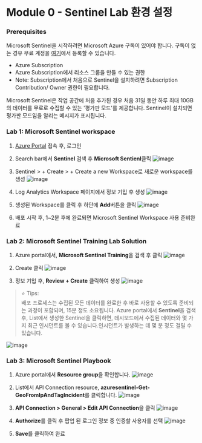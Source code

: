 # Module 0 - Sentinel Lab 환경 설정 

### Prerequisites

Microsoft Sentinel을 시작하려면 Microsoft Azure 구독이 있어야 합니다. 구독이 없는 경우 무료 계정을 [여기](https://azure.microsoft.com/en/free)에서 등록할 수 있습니다.

- Azure Subscription
- Azure Subscription에서 리소스 그룹을 만들 수 있는 권한
- Note: Subscription에서 처음으로 Sentinel을 설치하려면 Subscription Contribution/ Owner 권한이 필요합니다.

Microsoft Sentinel은 작업 공간에 처음 추가된 경우 처음 31일 동안 하루 최대 10GB의 데이터를 무료로 수집할 수 있는 '평가판 모드'를 제공합니다. Sentinel이 설치되면 평가판 모드임을 알리는 메시지가 표시됩니다.

### Lab 1: Microsoft Sentinel workspace

1.  [Azure Portal](http://portal.azure.com) 접속 후, 로그인
2.  Search bar에서 **Sentinel** 검색 후 **Microsoft Sentienl**클릭
   ![image](https://github.com/user-attachments/assets/f3822ef1-7e6c-4de4-a0c9-926ffc7db670)

3. Sentinel > + Create > + Create a new Workspace로 새로운 workspace를 생성
   ![image](https://github.com/user-attachments/assets/606bcb23-6949-4d76-8803-a1c4cf5df847)

4. Log Analytics Workspace 페이지에서 정보 기입 후 생성
   ![image](https://github.com/user-attachments/assets/43f647f8-8467-49f4-877b-fe7c3c10bef2)

5. 생성된 Workspace를 클릭 후 하단에 **Add**버튼을 클릭
   ![image](https://github.com/user-attachments/assets/86dd9fe6-b451-426d-b1a8-fa0df3a2e65d)

6. 배포 시작 후, 1~2분 후에 완료되면 Microsoft Sentinel Workspace 사용 준비완료


### Lab 2: Microsoft Sentinel Training Lab Solution

1. Azure portal에서, **Microsoft Sentinel Training**을 검색 후 클릭
   ![image](https://github.com/user-attachments/assets/28f17f27-553b-45ac-9a6a-01e1254b622d)

2. Create 클릭
   ![image](https://github.com/user-attachments/assets/fc39afe1-c24d-4998-9b9a-d99126a2b04b)

3. 정보 기입 후, **Review + Create** 클릭하여 생성 
   ![image](https://github.com/user-attachments/assets/f88d8b9a-37cd-4923-9df1-4a10ca7a66de)

> ⭐ Tips: <br>
> 배포 프로세스는 수집된 모든 데이터를 완료한 후 바로 사용할 수 있도록 준비되는 과정이 포함되며, 15분 정도 소요됩니다. Azure portal에서 **Sentinel**을 검색 후, List에서 생성한 Sentinel을 클릭하면, 데시보드에서 수집된 데이터와 몇 가지 최근 인시던트를 볼 수 있습니다.인시던트가 발생하는 데 몇 분 정도 걸릴 수 있습니다.

![image](https://github.com/user-attachments/assets/188650ff-d3ab-4060-b856-22aee22f4b79)

### Lab 3: Microsoft Sentinel Playbook

1. Azure portal에서 **Resource group**을 확인합니다.
   ![image](https://github.com/user-attachments/assets/60377d0c-bf2e-4308-a6e4-3c8369b17586)

2. List에서 API Connection resource, **azuresentinel-Get-GeoFromIpAndTagIncident**를 클릭합니다.
   ![image](https://github.com/user-attachments/assets/10c3915b-ef9d-4d5c-afb5-95c5ee9d8654)

3. **API Connection > General > Edit API Connection**을 클릭
   ![image](https://github.com/user-attachments/assets/a0cff192-823e-43bb-b265-72e4de1c475a)

4. **Authorize**를 클릭 후 팝업 된 로그인 정보 중 인증할 사용자를 선택
   ![image](https://github.com/user-attachments/assets/0be60d29-8c70-45cf-96d9-d162d350efa9)

5. **Save**를 클릭하여 완료


 

